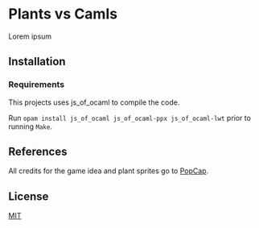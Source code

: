# Plants vs Camls

Lorem ipsum

## Installation

### Requirements
This projects uses js_of_ocaml to compile the code. 

Run 
`opam install js_of_ocaml js_of_ocaml-ppx js_of_ocaml-lwt` prior to running `Make`.



## References
All credits for the game idea and plant sprites go to [PopCap](https://www.ea.com/studios/popcap).

## License
[MIT](https://choosealicense.com/licenses/mit/)
